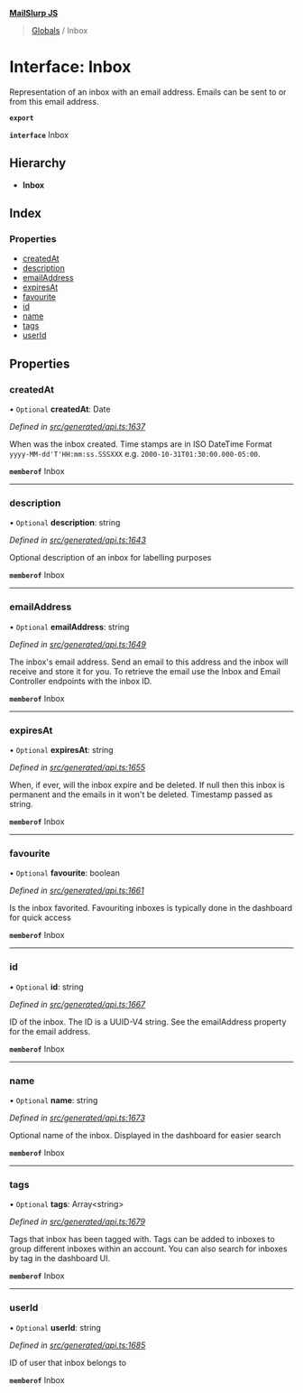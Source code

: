**[MailSlurp JS](../README.md)**

> [Globals](../README.md) / Inbox

# Interface: Inbox

Representation of an inbox with an email address. Emails can be sent to or from this email address.

**`export`** 

**`interface`** Inbox

## Hierarchy

* **Inbox**

## Index

### Properties

* [createdAt](inbox.md#createdat)
* [description](inbox.md#description)
* [emailAddress](inbox.md#emailaddress)
* [expiresAt](inbox.md#expiresat)
* [favourite](inbox.md#favourite)
* [id](inbox.md#id)
* [name](inbox.md#name)
* [tags](inbox.md#tags)
* [userId](inbox.md#userid)

## Properties

### createdAt

• `Optional` **createdAt**: Date

*Defined in [src/generated/api.ts:1637](https://github.com/mailslurp/mailslurp-client/blob/c889afa/src/generated/api.ts#L1637)*

When was the inbox created. Time stamps are in ISO DateTime Format `yyyy-MM-dd'T'HH:mm:ss.SSSXXX` e.g. `2000-10-31T01:30:00.000-05:00`.

**`memberof`** Inbox

___

### description

• `Optional` **description**: string

*Defined in [src/generated/api.ts:1643](https://github.com/mailslurp/mailslurp-client/blob/c889afa/src/generated/api.ts#L1643)*

Optional description of an inbox for labelling purposes

**`memberof`** Inbox

___

### emailAddress

• `Optional` **emailAddress**: string

*Defined in [src/generated/api.ts:1649](https://github.com/mailslurp/mailslurp-client/blob/c889afa/src/generated/api.ts#L1649)*

The inbox's email address. Send an email to this address and the inbox will receive and store it for you. To retrieve the email use the Inbox and Email Controller endpoints with the inbox ID.

**`memberof`** Inbox

___

### expiresAt

• `Optional` **expiresAt**: string

*Defined in [src/generated/api.ts:1655](https://github.com/mailslurp/mailslurp-client/blob/c889afa/src/generated/api.ts#L1655)*

When, if ever, will the inbox expire and be deleted. If null then this inbox is permanent and the emails in it won't be deleted. Timestamp passed as string.

**`memberof`** Inbox

___

### favourite

• `Optional` **favourite**: boolean

*Defined in [src/generated/api.ts:1661](https://github.com/mailslurp/mailslurp-client/blob/c889afa/src/generated/api.ts#L1661)*

Is the inbox favorited. Favouriting inboxes is typically done in the dashboard for quick access

**`memberof`** Inbox

___

### id

• `Optional` **id**: string

*Defined in [src/generated/api.ts:1667](https://github.com/mailslurp/mailslurp-client/blob/c889afa/src/generated/api.ts#L1667)*

ID of the inbox. The ID is a UUID-V4 string. See the emailAddress property for the email address.

**`memberof`** Inbox

___

### name

• `Optional` **name**: string

*Defined in [src/generated/api.ts:1673](https://github.com/mailslurp/mailslurp-client/blob/c889afa/src/generated/api.ts#L1673)*

Optional name of the inbox. Displayed in the dashboard for easier search

**`memberof`** Inbox

___

### tags

• `Optional` **tags**: Array\<string>

*Defined in [src/generated/api.ts:1679](https://github.com/mailslurp/mailslurp-client/blob/c889afa/src/generated/api.ts#L1679)*

Tags that inbox has been tagged with. Tags can be added to inboxes to group different inboxes within an account. You can also search for inboxes by tag in the dashboard UI.

**`memberof`** Inbox

___

### userId

• `Optional` **userId**: string

*Defined in [src/generated/api.ts:1685](https://github.com/mailslurp/mailslurp-client/blob/c889afa/src/generated/api.ts#L1685)*

ID of user that inbox belongs to

**`memberof`** Inbox
